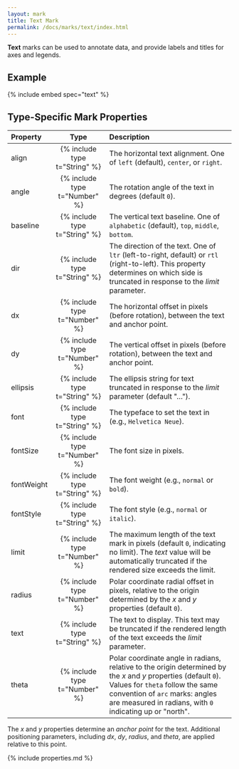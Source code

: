 ```yaml
---
layout: mark
title: Text Mark
permalink: /docs/marks/text/index.html
---
```


**Text** marks can be used to annotate data, and provide labels and titles for axes and legends.

## Example

{% include embed spec="text" %}

## Type-Specific Mark Properties

| Property            | Type                           | Description   |
| :------------------ | :----------------------------: | :------------ |
| align               | {% include type t="String" %}  | The horizontal text alignment. One of `left` (default), `center`, or `right`.|
| angle               | {% include type t="Number" %}  | The rotation angle of the text in degrees (default `0`).|
| baseline            | {% include type t="String" %}  | The vertical text baseline. One of `alphabetic` (default), `top`, `middle`, `bottom`.|
| dir                 | {% include type t="String" %}  | The direction of the text. One of `ltr` (left-to-right, default) or `rtl` (right-to-left). This property determines on which side is truncated in response to the _limit_ parameter.|
| dx                  | {% include type t="Number" %}  | The horizontal offset in pixels (before rotation), between the text and anchor point.|
| dy                  | {% include type t="Number" %}  | The vertical offset in pixels (before rotation), between the text and anchor point.|
| ellipsis            | {% include type t="String" %}  | The ellipsis string for text truncated in response to the _limit_ parameter (default "&hellip;").|
| font                | {% include type t="String" %}  | The typeface to set the text in (e.g., `Helvetica Neue`).|
| fontSize            | {% include type t="Number" %}  | The font size in pixels.|
| fontWeight          | {% include type t="String" %}  | The font weight (e.g., `normal` or `bold`).|
| fontStyle           | {% include type t="String" %}  | The font style (e.g., `normal` or `italic`).|
| limit               | {% include type t="Number" %}  | The maximum length of the text mark in pixels (default `0`, indicating no limit). The _text_ value will be automatically truncated if the rendered size exceeds the limit.|
| radius              | {% include type t="Number" %}  | Polar coordinate radial offset in pixels, relative to the origin determined by the _x_ and _y_ properties (default `0`).|
| text                | {% include type t="String" %}  | The text to display. This text may be truncated if the rendered length of the text exceeds the _limit_ parameter.|
| theta               | {% include type t="Number" %}  | Polar coordinate angle in radians, relative to the origin determined by the _x_ and _y_ properties (default `0`). Values for `theta` follow the same convention of `arc` marks: angles are measured in radians, with `0` indicating up or "north".|

The _x_ and _y_ properties determine an _anchor point_ for the text. Additional positioning parameters, including _dx_, _dy_, _radius_, and _theta_, are applied relative to this point.

{% include properties.md %}
